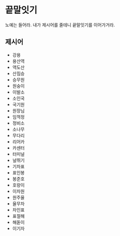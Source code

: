 # 끝말잇기
노예는 들어라. 내가 제시어를 줄테니 끝말잇기를 이어가거라.

## 제시어
- 강용
- 용산역
- 역도산
- 산짐승
- 승무원
- 원숭이
- 이발소
- 소인국
- 국기원
- 원장님
- 임꺽정
- 정비소
- 소나무
- 무다리
- 리어카
- 카센터
- 터미널
- 널뛰기
- 기차표
- 표인봉
- 봉준호
- 호랑이
- 이차원
- 원주율
- 율무차
- 차인표
- 표절해
- 해돋이
- 이기자